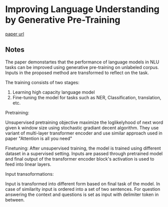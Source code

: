 # Improving Language Understanding by Generative Pre-Training

[paper url](https://s3-us-west-2.amazonaws.com/openai-assets/research-covers/language-unsupervised/language_understanding_paper.pdf) 


## Notes

The paper demonstartes that the performance of language models in NLU tasks can be improved using generative pre-training on unlabeled corpus. Inputs in the proposed method are transformed to reflect on the task.

The training consists of two stages:
1. Learning high capacity language model
1. Fine-tuning the model for tasks such as NER, Classification, translation,  etc.

Pretraining:

Unsupervised pretraining objective maximize the loglikelyhood of next word given k window size using stochastic gradiant decent algorithm. They use variant of multi-layer transformer encoder and use similar approach used in paper "Attention is all you need"


Finetuning:
After unsupervised training, the model is trained using different dataset in a supervised setting. Inputs are passed through pretrained model and final output of the transformer encoder block's activation is used to feed into linear layers.


Input transoformations:

Input is transformed into different form based on final task of the model. In case of similarity input is ordered into a set of two sentences. For question answering the context and questions is set as input with delimiter token in between.